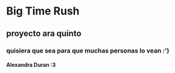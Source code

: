 # Big Time Rush
## proyecto ara quinto
### quisiera que sea para que muchas personas lo vean :')
#### Alexandra Duran :3